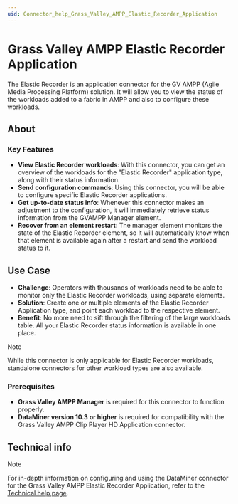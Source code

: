 ```yaml
---
uid: Connector_help_Grass_Valley_AMPP_Elastic_Recorder_Application
---
```


# Grass Valley AMPP Elastic Recorder Application

The Elastic Recorder is an application connector for the GV AMPP (Agile Media Processing Platform) solution. It will allow you to view the status of the workloads added to a fabric in AMPP and also to configure these workloads.

## About

### Key Features

- **View Elastic Recorder workloads**: With this connector, you can get an overview of the workloads for the "Elastic Recorder" application type, along with their status information.
- **Send configuration commands**: Using this connector, you will be able to configure specific Elastic Recorder applications.
- **Get up-to-date status info**: Whenever this connector makes an adjustment to the configuration, it will immediately retrieve status information from the GVAMPP Manager element.
- **Recover from an element restart**: The manager element monitors the state of the Elastic Recorder element, so it will automatically know when that element is available again after a restart and send the workload status to it.

## Use Case

- **Challenge**: Operators with thousands of workloads need to be able to monitor only the Elastic Recorder workloads, using separate elements.
- **Solution**: Create one or multiple elements of the Elastic Recorder Application type, and point each workload to the respective element.
- **Benefit**: No more need to sift through the filtering of the large workloads table. All your Elastic Recorder status information is available in one place.

> [!NOTE]
> While this connector is only applicable for Elastic Recorder workloads, standalone connectors for other workload types are also available.

### Prerequisites

- **Grass Valley AMPP Manager** is required for this connector to function properly.
- **DataMiner version 10.3 or higher** is required for compatibility with the Grass Valley AMPP Clip Player HD Application connector.

## Technical info

> [!NOTE]
> For in-depth information on configuring and using the DataMiner connector for the Grass Valley AMPP Elastic Recorder Application, refer to the [Technical help page](xref:Connector_help_Grass_Valley_AMPP_Elastic_Recorder_Application_Technical).

